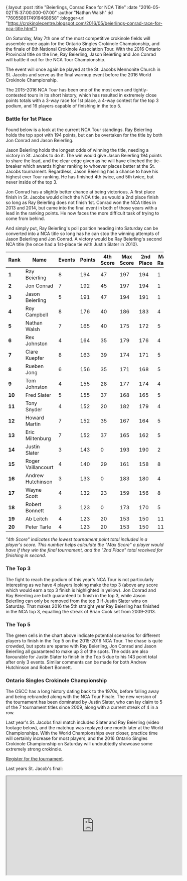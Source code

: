 {:layout :post
 :title "Beierlings, Conrad Race for NCA Title"
 :date "2016-05-02T15:37:00.000-07:00"
 :author "Nathan Walsh"
 :id "7605589174919468958"
 :blogger-url "https://crokinolecentre.blogspot.com/2016/05/beierlings-conrad-race-for-nca-title.html"}

On Saturday, May 7th one of the most competitive crokinole fields will assemble once again for the Ontario Singles Crokinole Championship, and the finale of 8th National Crokinole Association Tour. With the 2016 Ontario Provincial title on the line, Ray Beierling, Jason Beierling and Jon Conrad will battle it out for the NCA Tour Championship.

The event will once again be played at the St. Jacobs Mennonite Church in St. Jacobs and serve as the final warmup event before the 2016 World Crokinole Championship.

The 2015-2016 NCA Tour has been one of the most even and tightly-contested tours in its short history, which has resulted in extremely close points totals with a 3-way race for 1st place, a 4-way contest for the top 3 podium, and 16 players capable of finishing in the top 5. 

### Battle for 1st Place

Found below is a look at the current NCA Tour standings. Ray Beierling holds the top spot with 194 points, but can be overtaken for the title by both Jon Conrad and Jason Beierling. 

Jason Beierling holds the longest odds of winning the title, needing a victory in St. Jacobs to do it. The win would give Jason Beierling 194 points to share the lead, and the clear edge given as he will have clinched the tie-breaker which awards higher ranking to whoever places better at the St. Jacobs tournament. Regardless, Jason Beierling has a chance to have his highest ever Tour ranking. He has finished 4th twice, and 5th twice, but never inside of the top 3.

Jon Conrad has a slightly better chance at being victorious. A first place finish in St. Jacobs would clinch the NCA title, as would a 2nd place finish so long as Ray Beierling does not finish 1st. Conrad won the NCA titles in 2013 and 2014, but came into the final event in both of those years with a lead in the ranking points. He now faces the more difficult task of trying to come from behind.

And simply put, Ray Beierling's poll position heading into Saturday can be converted into a NCA title so long has he can stop the winning attempts of Jason Beierling and Jon Conrad. A victory would be Ray Beierling's second NCA title (he once had a 1st-place tie with Justin Slater in 2010).

<table>
	<thead>
		<tr>
			<th>Rank</th>
			<th>Name</th>
			<th>Events</th>
			<th>Points</th>
			<th>4th Score</th>
			<th>Max Score</th>
			<th>2nd Place</th>
			<th>Max Rank</th>
		</tr>
	</thead>
	<tbody>
		<tr>
			<td><strong>1</strong></td>
			<td>Ray Beierling</td>
			<td>8</td>
			<td>194</td>
			<td>47</td>
			<td>197</td>
			<td>194</td>
			<td>1</td>
		</tr>
		<tr>
			<td><strong>2</strong></td>
			<td>Jon Conrad</td>
			<td>7</td>
			<td>192</td>
			<td>45</td>
			<td>197</td>
			<td>194</td>
			<td>1</td>
		</tr>
		<tr>
			<td><strong>3</strong></td>
			<td>Jason Beierling</td>
			<td>5</td>
			<td>191</td>
			<td>47</td>
			<td>194</td>
			<td>191</td>
			<td>1</td>
		</tr>
		<tr>
			<td><strong>4</strong></td>
			<td>Roy Campbell</td>
			<td>8</td>
			<td>176</td>
			<td>40</td>
			<td>186</td>
			<td>183</td>
			<td>4</td>
		</tr>
		<tr>
			<td><strong>5</strong></td>
			<td>Nathan Walsh</td>
			<td>7</td>
			<td>165</td>
			<td>40</td>
			<td>175</td>
			<td>172</td>
			<td>5</td>
		</tr>
		<tr>
			<td><strong>6</strong></td>
			<td>Rex Johnston</td>
			<td>4</td>
			<td>164</td>
			<td>35</td>
			<td>179</td>
			<td>176</td>
			<td>4</td>
		</tr>
		<tr>
			<td><strong>7</strong></td>
			<td>Clare Kuepfer</td>
			<td>8</td>
			<td>163</td>
			<td>39</td>
			<td>174</td>
			<td>171</td>
			<td>5</td>
		</tr>
		<tr>
			<td><strong>8</strong></td>
			<td>Rueben Jong</td>
			<td>6</td>
			<td>156</td>
			<td>35</td>
			<td>171</td>
			<td>168</td>
			<td>5</td>
		</tr>
		<tr>
			<td><strong>9</strong></td>
			<td>Tom Johnston</td>
			<td>4</td>
			<td>155</td>
			<td>28</td>
			<td>177</td>
			<td>174</td>
			<td>4</td>
		</tr>
		<tr>
			<td><strong>10</strong></td>
			<td>Fred Slater</td>
			<td>5</td>
			<td>155</td>
			<td>37</td>
			<td>168</td>
			<td>165</td>
			<td>5</td>
		</tr>
		<tr>
			<td><strong>11</strong></td>
			<td>Tony Snyder</td>
			<td>4</td>
			<td>152</td>
			<td>20</td>
			<td>182</td>
			<td>179</td>
			<td>4</td>
		</tr>
		<tr>
			<td><strong>12</strong></td>
			<td>Howard Martin</td>
			<td>7</td>
			<td>152</td>
			<td>35</td>
			<td>167</td>
			<td>164</td>
			<td>5</td>
		</tr>
		<tr>
			<td><strong>13</strong></td>
			<td>Eric Miltenburg</td>
			<td>7</td>
			<td>152</td>
			<td>37</td>
			<td>165</td>
			<td>162</td>
			<td>5</td>
		</tr>
		<tr>
			<td><strong>14</strong></td>
			<td>Justin Slater</td>
			<td>3</td>
			<td>143</td>
			<td>0</td>
			<td>193</td>
			<td>190</td>
			<td>2</td>
		</tr>
		<tr>
			<td><strong>15</strong></td>
			<td>Roger Vaillancourt</td>
			<td>4</td>
			<td>140</td>
			<td>29</td>
			<td>161</td>
			<td>158</td>
			<td>8</td>
		</tr>
		<tr>
			<td><strong>16</strong></td>
			<td>Andrew Hutchinson</td>
			<td>3</td>
			<td>133</td>
			<td>0</td>
			<td>183</td>
			<td>180</td>
			<td>4</td>
		</tr>
		<tr>
			<td><strong>17</strong></td>
			<td>Wayne Scott</td>
			<td>4</td>
			<td>132</td>
			<td>23</td>
			<td>159</td>
			<td>156</td>
			<td>8</td>
		</tr>
		<tr>
			<td><strong>18</strong></td>
			<td>Robert Bonnett</td>
			<td>3</td>
			<td>123</td>
			<td>0</td>
			<td>173</td>
			<td>170</td>
			<td>5</td>
		</tr>
		<tr>
			<td><strong>19</strong></td>
			<td>Ab Leitch</td>
			<td>4</td>
			<td>123</td>
			<td>20</td>
			<td>153</td>
			<td>150</td>
			<td>11</td>
		</tr>
		<tr>
			<td><strong>20</strong></td>
			<td>Peter Tarle</td>
			<td>4</td>
			<td>123</td>
			<td>20</td>
			<td>153</td>
			<td>150</td>
			<td>11</td>
		</tr>
	</tbody>
</table>

*"4th Score" indicates the lowest tournament point total included in a player's score. This number helps calculate the "Max Score" a player would have if they win the final tournament, and the "2nd Place" total received for finishing in second.*

### The Top 3

The fight to reach the podium of this year's NCA Tour is not particularly interesting as we have 4 players looking make the top 3 (above any score which would earn a top 3 finish is highlighted in yellow). Jon Conrad and Ray Beierling are both guaranteed to finish in the top 3, while Jason Beierling can only be removed from the top 3 if Justin Slater wins on Saturday. That makes 2016 the 5th straight year Ray Beierling has finished in the NCA top 3, equalling the streak of Brian Cook set from 2009-2013.

### The Top 5

The green cells in the chart above indicate potential scenarios for different players to finish in the Top 5 on the 2015-2016 NCA Tour. The chase is quite crowded, but spots are sparse with Ray Beierling, Jon Conrad and Jason Beierling all guaranteed to make up 3 of the spots. The odds are also favourable for Justin Slater to finish in the Top 5 due to his 143 point total after only 3 events. Similar comments can be made for both Andrew Hutchinson and Robert Bonnett.

### Ontario Singles Crokinole Championship

The OSCC has a long history dating back to the 1970s, before falling away and being rebranded along with the NCA Tour Finale. The new version of the tournament has been dominated by Justin Slater, who can lay claim to 5 of the 7 tournament titles since 2009, along with a current streak of 4 in a row.

Last year's St. Jacobs final match included Slater and Ray Beierling (video footage below), and the matchup was replayed one month later at the World Championships. With the World Championships ever closer, practice time will certainly increase for most players, and the 2016 Ontario Singles Crokinole Championship on Saturday will undoubtedly showcase some extremely strong crokinole.

[Register for the tournament](http://www.nationalcrokinoleassociation.com/tournaments.php).

Last years St. Jacob's final:

<iframe width="560" height="315" src="https://www.youtube.com/embed/xtZcyWl1Zas" allowfullscreen></iframe>
